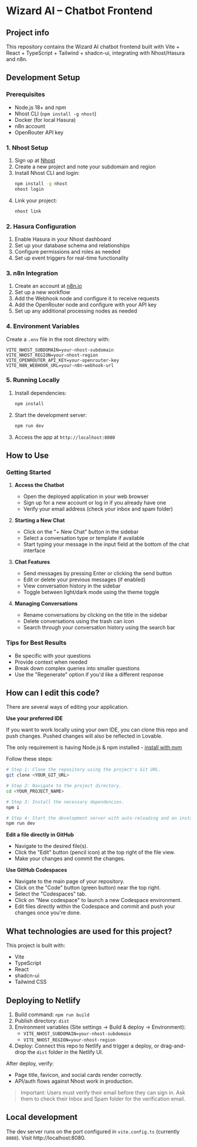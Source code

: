 # Wizard AI – Chatbot Frontend

## Project info

This repository contains the Wizard AI chatbot frontend built with Vite + React + TypeScript + Tailwind + shadcn-ui, integrating with Nhost/Hasura and n8n.

## Development Setup

### Prerequisites
- Node.js 18+ and npm
- Nhost CLI (`npm install -g nhost`)
- Docker (for local Hasura)
- n8n account
- OpenRouter API key

### 1. Nhost Setup
1. Sign up at [Nhost](https://nhost.io/)
2. Create a new project and note your subdomain and region
3. Install Nhost CLI and login:
   ```bash
   npm install -g nhost
   nhost login
   ```
4. Link your project:
   ```bash
   nhost link
   ```

### 2. Hasura Configuration
1. Enable Hasura in your Nhost dashboard
2. Set up your database schema and relationships
3. Configure permissions and roles as needed
4. Set up event triggers for real-time functionality

### 3. n8n Integration
1. Create an account at [n8n.io](https://n8n.io/)
2. Set up a new workflow
3. Add the Webhook node and configure it to receive requests
4. Add the OpenRouter node and configure with your API key
5. Set up any additional processing nodes as needed

### 4. Environment Variables
Create a `.env` file in the root directory with:
```
VITE_NHOST_SUBDOMAIN=your-nhost-subdomain
VITE_NHOST_REGION=your-nhost-region
VITE_OPENROUTER_API_KEY=your-openrouter-key
VITE_N8N_WEBHOOK_URL=your-n8n-webhook-url
```

### 5. Running Locally
1. Install dependencies:
   ```bash
   npm install
   ```
2. Start the development server:
   ```bash
   npm run dev
   ```
3. Access the app at `http://localhost:8080`

## How to Use

### Getting Started
1. **Access the Chatbot**
   - Open the deployed application in your web browser
   - Sign up for a new account or log in if you already have one
   - Verify your email address (check your inbox and spam folder)

2. **Starting a New Chat**
   - Click on the "+ New Chat" button in the sidebar
   - Select a conversation type or template if available
   - Start typing your message in the input field at the bottom of the chat interface

3. **Chat Features**
   - Send messages by pressing Enter or clicking the send button
   - Edit or delete your previous messages (if enabled)
   - View conversation history in the sidebar
   - Toggle between light/dark mode using the theme toggle

4. **Managing Conversations**
   - Rename conversations by clicking on the title in the sidebar
   - Delete conversations using the trash can icon
   - Search through your conversation history using the search bar

### Tips for Best Results
- Be specific with your questions
- Provide context when needed
- Break down complex queries into smaller questions
- Use the "Regenerate" option if you'd like a different response

## How can I edit this code?

There are several ways of editing your application.

**Use your preferred IDE**

If you want to work locally using your own IDE, you can clone this repo and push changes. Pushed changes will also be reflected in Lovable.

The only requirement is having Node.js & npm installed - [install with nvm](https://github.com/nvm-sh/nvm#installing-and-updating)

Follow these steps:

```sh
# Step 1: Clone the repository using the project's Git URL.
git clone <YOUR_GIT_URL>

# Step 2: Navigate to the project directory.
cd <YOUR_PROJECT_NAME>

# Step 3: Install the necessary dependencies.
npm i

# Step 4: Start the development server with auto-reloading and an instant preview.
npm run dev
```

**Edit a file directly in GitHub**

- Navigate to the desired file(s).
- Click the "Edit" button (pencil icon) at the top right of the file view.
- Make your changes and commit the changes.

**Use GitHub Codespaces**

- Navigate to the main page of your repository.
- Click on the "Code" button (green button) near the top right.
- Select the "Codespaces" tab.
- Click on "New codespace" to launch a new Codespace environment.
- Edit files directly within the Codespace and commit and push your changes once you're done.

## What technologies are used for this project?

This project is built with:

- Vite
- TypeScript
- React
- shadcn-ui
- Tailwind CSS

## Deploying to Netlify

1. Build command: `npm run build`
2. Publish directory: `dist`
3. Environment variables (Site settings → Build & deploy → Environment):
   - `VITE_NHOST_SUBDOMAIN=your-nhost-subdomain`
   - `VITE_NHOST_REGION=your-nhost-region`
4. Deploy: Connect this repo to Netlify and trigger a deploy, or drag-and-drop the `dist` folder in the Netlify UI.

After deploy, verify:
- Page title, favicon, and social cards render correctly.
- API/auth flows against Nhost work in production.

> Important: Users must verify their email before they can sign in. Ask them to check their Inbox and Spam folder for the verification email.

## Local development

The dev server runs on the port configured in `vite.config.ts` (currently `8080`). Visit http://localhost:8080.
